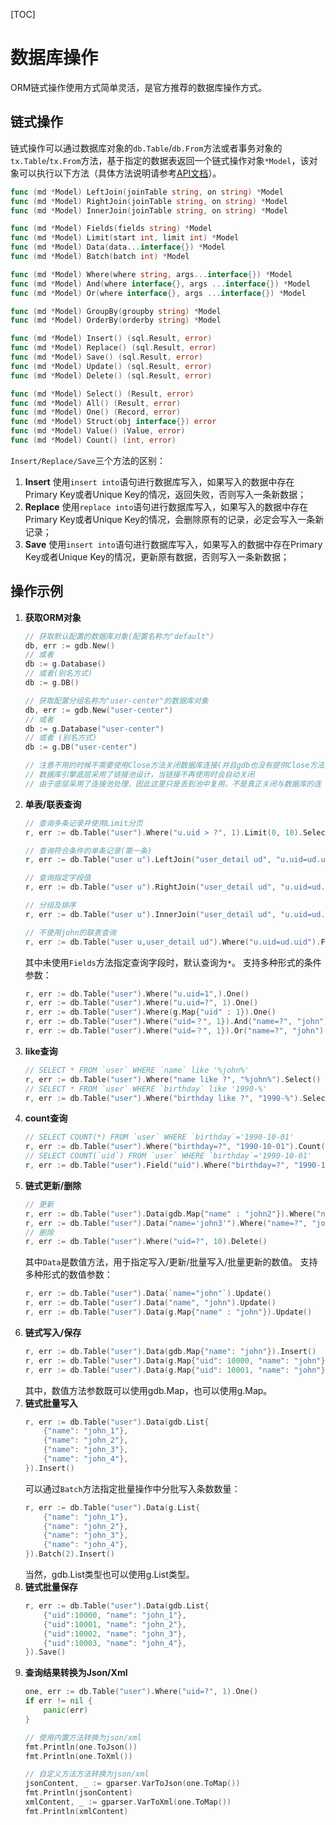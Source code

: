 
[TOC]

# 数据库操作

ORM链式操作使用方式简单灵活，是官方推荐的数据库操作方式。

## 链式操作

链式操作可以通过数据库对象的```db.Table```/```db.From```方法或者事务对象的```tx.Table```/```tx.From```方法，基于指定的数据表返回一个链式操作对象```*Model```，该对象可以执行以下方法（具体方法说明请参考[API文档](https://godoc.org/github.com/johng-cn/gf/g/database/gdb)）。

```go
func (md *Model) LeftJoin(joinTable string, on string) *Model
func (md *Model) RightJoin(joinTable string, on string) *Model
func (md *Model) InnerJoin(joinTable string, on string) *Model

func (md *Model) Fields(fields string) *Model
func (md *Model) Limit(start int, limit int) *Model
func (md *Model) Data(data...interface{}) *Model
func (md *Model) Batch(batch int) *Model

func (md *Model) Where(where string, args...interface{}) *Model
func (md *Model) And(where interface{}, args ...interface{}) *Model
func (md *Model) Or(where interface{}, args ...interface{}) *Model

func (md *Model) GroupBy(groupby string) *Model
func (md *Model) OrderBy(orderby string) *Model

func (md *Model) Insert() (sql.Result, error)
func (md *Model) Replace() (sql.Result, error)
func (md *Model) Save() (sql.Result, error)
func (md *Model) Update() (sql.Result, error)
func (md *Model) Delete() (sql.Result, error)

func (md *Model) Select() (Result, error)
func (md *Model) All() (Result, error)
func (md *Model) One() (Record, error)
func (md *Model) Struct(obj interface{}) error
func (md *Model) Value() (Value, error)
func (md *Model) Count() (int, error)
```

`Insert/Replace/Save`三个方法的区别：
1. **Insert**
	使用```insert into```语句进行数据库写入，如果写入的数据中存在Primary Key或者Unique Key的情况，返回失败，否则写入一条新数据；
3. **Replace**
	使用```replace into```语句进行数据库写入，如果写入的数据中存在Primary Key或者Unique Key的情况，会删除原有的记录，必定会写入一条新记录；
5. **Save**
	使用```insert into```语句进行数据库写入，如果写入的数据中存在Primary Key或者Unique Key的情况，更新原有数据，否则写入一条新数据；

## 操作示例

1. **获取ORM对象**
    ```go
    // 获取默认配置的数据库对象(配置名称为"default")
    db, err := gdb.New()
    // 或者
    db := g.Database()
    // 或者(别名方式)
    db := g.DB()
    
    // 获取配置分组名称为"user-center"的数据库对象
    db, err := gdb.New("user-center")
    // 或者 
    db := g.Database("user-center")
    // 或者 (别名方式)
    db := g.DB("user-center")

    // 注意不用的时候不需要使用Close方法关闭数据库连接(并且gdb也没有提供Close方法)，
    // 数据库引擎底层采用了链接池设计，当链接不再使用时会自动关闭
    // 由于底层采用了连接池处理，因此这里只是丢到池中复用，不是真正关闭与数据库的连    
    ```
1. **单表/联表查询**
    ```go
    // 查询多条记录并使用Limit分页
    r, err := db.Table("user").Where("u.uid > ?", 1).Limit(0, 10).Select()

    // 查询符合条件的单条记录(第一条)
    r, err := db.Table("user u").LeftJoin("user_detail ud", "u.uid=ud.uid").Fields("u.*,ud.site").Where("u.uid=?", 1).One()

    // 查询指定字段值
    r, err := db.Table("user u").RightJoin("user_detail ud", "u.uid=ud.uid").Fields("ud.site").Where("u.uid=?", 1).Value()

    // 分组及排序
    r, err := db.Table("user u").InnerJoin("user_detail ud", "u.uid=ud.uid").Fields("u.*,ud.city").GroupBy("city").OrderBy("register_time asc").Select()

    // 不使用john的联表查询
    r, err := db.Table("user u,user_detail ud").Where("u.uid=ud.uid").Fields("u.*,ud.city").All()
    ```
    其中未使用```Fields```方法指定查询字段时，默认查询为```*```。
	支持多种形式的条件参数：
    ```go
    r, err := db.Table("user").Where("u.uid=1",).One()
    r, err := db.Table("user").Where("u.uid=?", 1).One()
    r, err := db.Table("user").Where(g.Map{"uid" : 1}).One()
    r, err := db.Table("user").Where("uid=？", 1}).And("name=?", "john").One()
    r, err := db.Table("user").Where("uid=？", 1}).Or("name=?", "john").One()
    ```
1. **like查询**
    ```go
    // SELECT * FROM `user` WHERE `name` like '%john%'
    r, err := db.Table("user").Where("name like ?", "%john%").Select()
    // SELECT * FROM `user` WHERE `birthday` like '1990-%'
    r, err := db.Table("user").Where("birthday like ?", "1990-%").Select()
    ```
1. **count查询**
    ```go
    // SELECT COUNT(*) FROM `user` WHERE `birthday`='1990-10-01'
    r, err := db.Table("user").Where("birthday=?", "1990-10-01").Count()
    // SELECT COUNT(`uid`) FROM `user` WHERE `birthday`='1990-10-01'
    r, err := db.Table("user").Field("uid").Where("birthday=?", "1990-10-01").Count()
    ```
3. **链式更新/删除**
    ```go
    // 更新
    r, err := db.Table("user").Data(gdb.Map{"name" : "john2"}).Where("name=?", "john").Update()
    r, err := db.Table("user").Data("name='john3'").Where("name=?", "john2").Update()
    // 删除
    r, err := db.Table("user").Where("uid=?", 10).Delete()
    ```
    其中```Data```是数值方法，用于指定写入/更新/批量写入/批量更新的数值。
	支持多种形式的数值参数：
    ```go
    r, err := db.Table("user").Data(`name="john"`).Update()
    r, err := db.Table("user").Data("name", "john").Update()
    r, err := db.Table("user").Data(g.Map{"name" : "john"}).Update()
    ```
3. **链式写入/保存**
    ```go
    r, err := db.Table("user").Data(gdb.Map{"name": "john"}).Insert()
    r, err := db.Table("user").Data(g.Map{"uid": 10000, "name": "john"}).Replace()
    r, err := db.Table("user").Data(g.Map{"uid": 10001, "name": "john"}).Save()
    ```
	其中，数值方法参数既可以使用gdb.Map，也可以使用g.Map。
4. **链式批量写入**
    ```go
    r, err := db.Table("user").Data(gdb.List{
        {"name": "john_1"},
        {"name": "john_2"},
        {"name": "john_3"},
        {"name": "john_4"},
    }).Insert()
    ```
	可以通过```Batch```方法指定批量操作中分批写入条数数量：
    ```go
    r, err := db.Table("user").Data(g.List{
        {"name": "john_1"},
        {"name": "john_2"},
        {"name": "john_3"},
        {"name": "john_4"},
    }).Batch(2).Insert()
    ```
	当然，gdb.List类型也可以使用g.List类型。
5. **链式批量保存**
    ```go
    r, err := db.Table("user").Data(gdb.List{
        {"uid":10000, "name": "john_1"},
        {"uid":10001, "name": "john_2"},
        {"uid":10002, "name": "john_3"},
        {"uid":10003, "name": "john_4"},
    }).Save()
    ```
5. **查询结果转换为Json/Xml**
    ```go
    one, err := db.Table("user").Where("uid=?", 1).One()
    if err != nil {
        panic(err)
    }

    // 使用内置方法转换为json/xml
    fmt.Println(one.ToJson())
    fmt.Println(one.ToXml())

    // 自定义方法方法转换为json/xml
    jsonContent, _ := gparser.VarToJson(one.ToMap())
    fmt.Println(jsonContent)
    xmlContent, _ := gparser.VarToXml(one.ToMap())
    fmt.Println(xmlContent)
    ```

